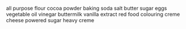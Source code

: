 all purpose flour 
cocoa powder
baking soda
salt
butter
sugar
eggs
vegetable oil
vinegar
buttermilk
vanilla extract
red food colouring 
creme cheese
powered sugar 
heavy creme


